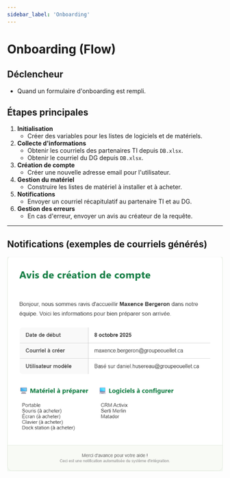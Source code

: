 ```yaml
---
sidebar_label: 'Onboarding'
---
```


# Onboarding (Flow)

## Déclencheur
- Quand un formulaire d'onboarding est rempli.

## Étapes principales
1. **Initialisation**
   - Créer des variables pour les listes de logiciels et de matériels.
2. **Collecte d'informations**
   - Obtenir les courriels des partenaires TI depuis `DB.xlsx`.
   - Obtenir le courriel du DG depuis `DB.xlsx`.
3. **Création de compte**
   - Créer une nouvelle adresse email pour l'utilisateur.
4. **Gestion du matériel**
   - Construire les listes de matériel à installer et à acheter.
5. **Notifications**
   - Envoyer un courriel récapitulatif au partenaire TI et au DG.
6. **Gestion des erreurs**
   - En cas d'erreur, envoyer un avis au créateur de la requête.

---

## Notifications (exemples de courriels générés)

![Exemple d'email d'onboarding](/img/email-onboarding.png)
